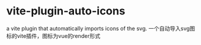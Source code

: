 # vite-plugin-auto-icons
a vite plugin that automatically imports icons of the svg. 一个自动导入svg图标的vite插件，图标为vue的render形式
